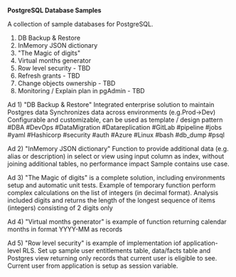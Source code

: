 <b>PostgreSQL Database Samples</b>

A collection of sample databases for PostgreSQL.

1) DB Backup & Restore
2) InMemory JSON dictionary
3) "The Magic of digits"
4) Virtual months generator
5)   Row level security - TBD
6)   Refresh grants - TBD
7)   Change objects ownership - TBD
8)   Monitoring / Explain plan in pgAdmin  - TBD


Ad 1) "DB Backup & Restore"
  Integrated enterprise solution to maintain Postgres data
  Synchronizes data across environments (e.g.Prod->Dev)
  Configurable and customizable, can be used as template / design pattern
 #DBA #DevOps #DataMigration #Datareplication
 #GitLab #pipeline #jobs #yaml #Hashicorp #security #auth
 #Azure #Linux #bash #db_dump #psql

Ad 2) "InMemory JSON dictionary"
  Function to provide additional data (e.g. alias or description) in select or view
  using input column as index, without joining additional tables, no performance impact
  Sample contains use case.

Ad 3) "The Magic of digits" is a complete solution,
  including environments setup and automatic unit tests.
  Example of temporary function perform complex calculations on
  the list of integers (in decimal format). Analysis included digits
  and returns the length of the longest sequence of items (integers) 
  consisting of 2 digits only   


Ad 4) "Virtual months generator" is example of function returning
  calendar months in format YYYY-MM as records

Ad 5) "Row level security" is example of implementation
  iof application-level RLS. Set up sample user entitlements
  table, data/facts table and Postgres view returning only records
  that current user is eligible to see. Current user from application
  is setup as session variable.